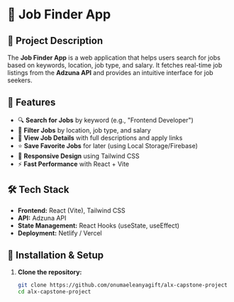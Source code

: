 # 🏢 Job Finder App

## 📌 Project Description
The **Job Finder App** is a web application that helps users search for jobs based on keywords, location, job type, and salary. It fetches real-time job listings from the **Adzuna API** and provides an intuitive interface for job seekers.

## 🚀 Features
- 🔍 **Search for Jobs** by keyword (e.g., "Frontend Developer")
- 🎯 **Filter Jobs** by location, job type, and salary
- 📄 **View Job Details** with full descriptions and apply links
- ⭐ **Save Favorite Jobs** for later (using Local Storage/Firebase)
- 📱 **Responsive Design** using Tailwind CSS
- ⚡ **Fast Performance** with React + Vite

## 🛠️ Tech Stack
- **Frontend:** React (Vite), Tailwind CSS
- **API:** Adzuna API
- **State Management:** React Hooks (useState, useEffect)
- **Deployment:** Netlify / Vercel

## 🔧 Installation & Setup
1. **Clone the repository:**
   ```bash
   git clone https://github.com/onumaeleanyagift/alx-capstone-project
   cd alx-capstone-project
